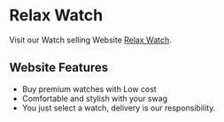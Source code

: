 # Relax Watch

Visit our Watch selling Website [Relax Watch](https://relax-watch.web.app/).

## Website Features
* Buy premium watches with Low cost
* Comfortable and stylish with your swag 
* You just select a watch, delivery is our responsibility.
